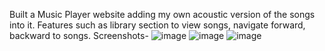 Built a Music Player website adding my own acoustic version of the songs into it.
Features such as library section to view songs, navigate forward, backward to songs.
Screenshots-
![image](https://user-images.githubusercontent.com/73898922/163082603-34aa0cae-6337-4a04-a03d-f73f8f7dbab3.png)
![image](https://user-images.githubusercontent.com/73898922/163082622-45d78bf7-d999-4e02-a813-f4ea2dffd4a0.png)
![image](https://user-images.githubusercontent.com/73898922/163082686-64ba1c2b-31dd-411e-97b9-05f530fd45a6.png)

